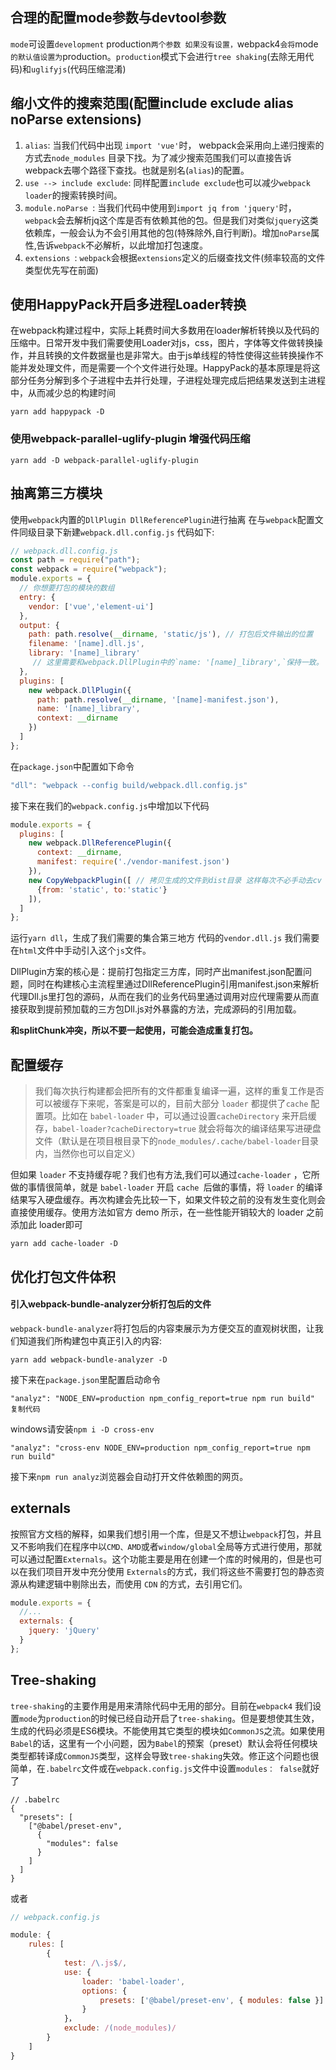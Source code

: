 ## 合理的配置mode参数与devtool参数

`mode`可设置`development`  production`两个参数
 如果没有设置，`webpack4` 会将 `mode` 的默认值设置为 `production。`production`模式下会进行`tree shaking`(去除无用代码)和`uglifyjs`(代码压缩混淆)

## 缩小文件的搜索范围(配置include exclude alias noParse extensions)

1. `alias`: 当我们代码中出现 `import 'vue'`时， webpack会采用向上递归搜索的方式去`node_modules` 目录下找。为了减少搜索范围我们可以直接告诉webpack去哪个路径下查找。也就是别名(`alias`)的配置。
2. `use --> include exclude`: 同样配置`include exclude`也可以减少`webpack loader`的搜索转换时间。
3. `module.noParse `: 当我们代码中使用到`import jq from 'jquery'`时，`webpack`会去解析jq这个库是否有依赖其他的包。但是我们对类似`jquery`这类依赖库，一般会认为不会引用其他的包(特殊除外,自行判断)。增加`noParse`属性,告诉`webpack`不必解析，以此增加打包速度。
4. `extensions `: `webpack`会根据`extensions`定义的后缀查找文件(频率较高的文件类型优先写在前面)

## 使用HappyPack开启多进程Loader转换

在webpack构建过程中，实际上耗费时间大多数用在loader解析转换以及代码的压缩中。日常开发中我们需要使用Loader对js，css，图片，字体等文件做转换操作，并且转换的文件数据量也是非常大。由于js单线程的特性使得这些转换操作不能并发处理文件，而是需要一个个文件进行处理。HappyPack的基本原理是将这部分任务分解到多个子进程中去并行处理，子进程处理完成后把结果发送到主进程中，从而减少总的构建时间

```
yarn add happypack -D
```

### 使用webpack-parallel-uglify-plugin 增强代码压缩

```
yarn add -D webpack-parallel-uglify-plugin
```

## 抽离第三方模块

使用`webpack`内置的`DllPlugin DllReferencePlugin`进行抽离
在与`webpack`配置文件同级目录下新建`webpack.dll.config.js` 代码如下:

```javascript
// webpack.dll.config.js
const path = require("path");
const webpack = require("webpack");
module.exports = {
  // 你想要打包的模块的数组
  entry: {
    vendor: ['vue','element-ui'] 
  },
  output: {
    path: path.resolve(__dirname, 'static/js'), // 打包后文件输出的位置
    filename: '[name].dll.js',
    library: '[name]_library' 
     // 这里需要和webpack.DllPlugin中的`name: '[name]_library',`保持一致。
  },
  plugins: [
    new webpack.DllPlugin({
      path: path.resolve(__dirname, '[name]-manifest.json'),
      name: '[name]_library', 
      context: __dirname
    })
  ]
};
```

在`package.json`中配置如下命令

```javascript
"dll": "webpack --config build/webpack.dll.config.js"
```

接下来在我们的`webpack.config.js`中增加以下代码

```javascript
module.exports = {
  plugins: [
    new webpack.DllReferencePlugin({
      context: __dirname,
      manifest: require('./vendor-manifest.json')
    }),
    new CopyWebpackPlugin([ // 拷贝生成的文件到dist目录 这样每次不必手动去cv
      {from: 'static', to:'static'}
    ]),
  ]
};
```

运行`yarn dll`，生成了我们需要的集合第三地方 代码的`vendor.dll.js` 我们需要在`html`文件中手动引入这个`js`文件。

DllPlugin方案的核心是：提前打包指定三方库，同时产出manifest.json配置问题，同时在构建核心主流程里通过DllReferencePlugin引用manifest.json来解析代理Dll.js里打包的源码，从而在我们的业务代码里通过调用对应代理需要从而直接获取到提前预加载的三方包Dll.js对外暴露的方法，完成源码的引用加载。

**和splitChunk冲突，所以不要一起使用，可能会造成重复打包。**

## 配置缓存

> 我们每次执行构建都会把所有的文件都重复编译一遍，这样的重复工作是否可以被缓存下来呢，答案是可以的，目前大部分 `loader` 都提供了`cache` 配置项。比如在 `babel-loader` 中，可以通过设置`cacheDirectory` 来开启缓存，`babel-loader?cacheDirectory=true` 就会将每次的编译结果写进硬盘文件（默认是在项目根目录下的`node_modules/.cache/babel-loader`目录内，当然你也可以自定义）

但如果 `loader` 不支持缓存呢？我们也有方法,我们可以通过`cache-loader` ，它所做的事情很简单，就是 `babel-loader` 开启 `cache `后做的事情，将 `loader` 的编译结果写入硬盘缓存。再次构建会先比较一下，如果文件较之前的没有发生变化则会直接使用缓存。使用方法如官方 demo 所示，在一些性能开销较大的 loader 之前添加此 loader即可

```
yarn add cache-loader -D
```

## 优化打包文件体积

#### 引入webpack-bundle-analyzer分析打包后的文件

`webpack-bundle-analyzer`将打包后的内容束展示为方便交互的直观树状图，让我们知道我们所构建包中真正引入的内容:

```
yarn add webpack-bundle-analyzer -D
```

接下来在`package.json`里配置启动命令



```
"analyz": "NODE_ENV=production npm_config_report=true npm run build" 
复制代码
```

windows请安装`npm i -D cross-env`

```
"analyz": "cross-env NODE_ENV=production npm_config_report=true npm run build" 
```

接下来`npm run analyz`浏览器会自动打开文件依赖图的网页。

## externals

按照官方文档的解释，如果我们想引用一个库，但是又不想让`webpack`打包，并且又不影响我们在程序中以`CMD、AMD`或者`window/global`全局等方式进行使用，那就可以通过配置`Externals`。这个功能主要是用在创建一个库的时候用的，但是也可以在我们项目开发中充分使用 `Externals`的方式，我们将这些不需要打包的静态资源从构建逻辑中剔除出去，而使用 `CDN` 的方式，去引用它们。

```javascript
module.exports = {
  //...
  externals: {
    jquery: 'jQuery'
  }
};
```

## Tree-shaking

`tree-shaking`的主要作用是用来清除代码中无用的部分。目前在`webpack4` 我们设置`mode`为`production`的时候已经自动开启了`tree-shaking`。但是要想使其生效，生成的代码必须是ES6模块。不能使用其它类型的模块如`CommonJS`之流。如果使用`Babel`的话，这里有一个小问题，因为`Babel`的预案（preset）默认会将任何模块类型都转译成`CommonJS`类型，这样会导致`tree-shaking`失效。修正这个问题也很简单，在`.babelrc`文件或在`webpack.config.js`文件中设置`modules： false`就好了

```
// .babelrc
{
  "presets": [
    ["@babel/preset-env",
      {
        "modules": false
      }
    ]
  ]
}
```

或者

```javascript
// webpack.config.js

module: {
    rules: [
        {
            test: /\.js$/,
            use: {
                loader: 'babel-loader',
                options: {
                    presets: ['@babel/preset-env', { modules: false }]
                }
            }，
            exclude: /(node_modules)/
        }
    ]
}
```

